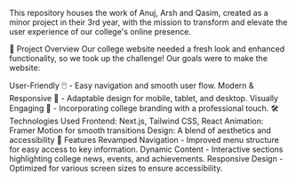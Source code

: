 This repository houses the work of Anuj, Arsh and Qasim, created as a minor project in their 3rd year, with the mission to transform and elevate the user experience of our college's online presence.

🚀 Project Overview
Our college website needed a fresh look and enhanced functionality, so we took up the challenge! Our goals were to make the website:

User-Friendly 🖱️ - Easy navigation and smooth user flow.
Modern & Responsive 📱 - Adaptable design for mobile, tablet, and desktop.
Visually Engaging 🎨 - Incorporating college branding with a professional touch.
🛠️ Technologies Used
Frontend: Next.js, Tailwind CSS, React
Animation: Framer Motion for smooth transitions
Design: A blend of aesthetics and accessibility
🎯 Features
Revamped Navigation - Improved menu structure for easy access to key information.
Dynamic Content - Interactive sections highlighting college news, events, and achievements.
Responsive Design - Optimized for various screen sizes to ensure accessibility.
